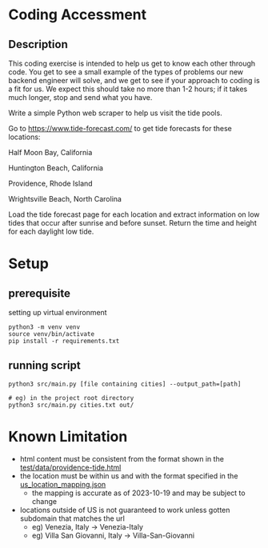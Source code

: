 # Coding Accessment

## Description
This coding exercise is intended to help us get to know each other through code. You get to see a small example of the types of problems our new backend engineer will solve, and we get to see if your approach to coding is a fit for us. We expect this should take no more than 1-2 hours; if it takes much longer, stop and send what you have.

Write a simple Python web scraper to help us visit the tide pools.

Go to https://www.tide-forecast.com/ to get tide forecasts for these locations:

Half Moon Bay, California

Huntington Beach, California

Providence, Rhode Island

Wrightsville Beach, North Carolina

Load the tide forecast page for each location and extract information on low tides that occur after sunrise and before sunset. Return the time and height for each daylight low tide.

# Setup
## prerequisite 
setting up virtual environment
```angular2html
python3 -m venv venv
source venv/bin/activate
pip install -r requirements.txt
```

## running script
```
python3 src/main.py [file containing cities] --output_path=[path]

# eg) in the project root directory
python3 src/main.py cities.txt out/
```

# Known Limitation
- html content must be consistent from the format shown in the [test/data/providence-tide.html](tests%2Fdata%2Fprovidence-tide.html)
- the location must be within us and with the format specified in the [us_location_mapping.json](src%2Fus_location_mapping.json)
  - the mapping is accurate as of 2023-10-19 and may be subject to change
- locations outside of US is not guaranteed to work unless gotten subdomain that matches the url
  - eg) Venezia, Italy -> Venezia-Italy
  - eg) Villa San Giovanni, Italy -> Villa-San-Giovanni
  